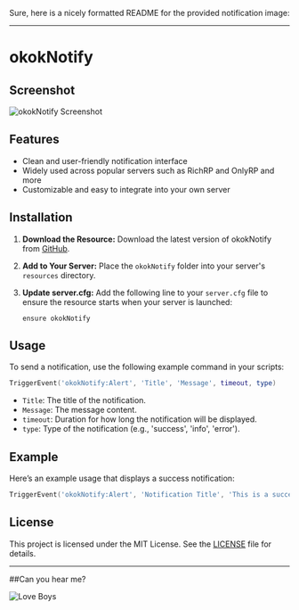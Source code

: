 Sure, here is a nicely formatted README for the provided notification image:

---

# okokNotify

## Screenshot

![okokNotify Screenshot](https://github.com/user-attachments/assets/36db1ae6-6dc6-49b3-b857-6ef7fb0be05b)

## Features

- Clean and user-friendly notification interface
- Widely used across popular servers such as RichRP and OnlyRP and more
- Customizable and easy to integrate into your own server

## Installation

1. **Download the Resource:**
   Download the latest version of okokNotify from [GitHub](https://github.com/fineaszz/okokNotify).

2. **Add to Your Server:**
   Place the `okokNotify` folder into your server's `resources` directory.

3. **Update server.cfg:**
   Add the following line to your `server.cfg` file to ensure the resource starts when your server is launched:
   ```plaintext
   ensure okokNotify
   ```

## Usage

To send a notification, use the following example command in your scripts:
```lua
TriggerEvent('okokNotify:Alert', 'Title', 'Message', timeout, type)
```
- `Title`: The title of the notification.
- `Message`: The message content.
- `timeout`: Duration for how long the notification will be displayed.
- `type`: Type of the notification (e.g., 'success', 'info', 'error').

## Example

Here’s an example usage that displays a success notification:
```lua
TriggerEvent('okokNotify:Alert', 'Notification Title', 'This is a success message!', 5000, 'success')
```

## License

This project is licensed under the MIT License. See the [LICENSE](LICENSE) file for details.

---


##Can you hear me?

![Love Boys](https://github.com/user-attachments/assets/b71594a6-2356-4a48-9f27-f94801ef80e8)

